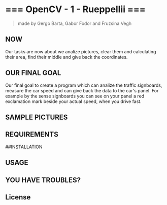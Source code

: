 # === OpenCV - 1 - Rueppellii ===
> made by Gergo Barta, Gabor Fodor and Fruzsina Vegh

## NOW
Our tasks are now about we analize pictures, clear them and calculating their area, find their middle and give back
the coordinates.


## OUR FINAL GOAL
Our final goal to create a program which can analize the traffic signboards, measure the car speed and can give back
the data to the car's panel. For example by the sense signboards you can see on your panel a red exclamation mark
beside your actual speed, when you drive fast.


## SAMPLE PICTURES



## REQUIREMENTS



##INSTALLATION



## USAGE



## YOU HAVE TROUBLES?



## License
